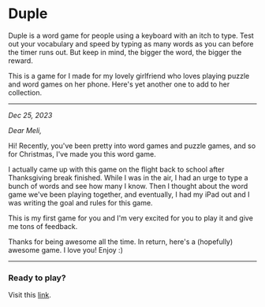 # Duple
Duple is a word game for people using a keyboard with an itch to type. Test out your vocabulary and speed
by typing as many words as you can before the timer runs out. But keep in mind, the bigger the word, the bigger the reward.

This is a game for I made for my lovely girlfriend who loves playing puzzle and word games on her phone. Here's yet another one to add to her collection.

----------
*Dec 25, 2023*

*Dear Meli,*

Hi! Recently, you've been pretty into word games and puzzle games, and so for Christmas, I've made you this word game.

I actually came up with this game on the flight back to school after Thanksgiving break finished. While I was in the air, I
had an urge to type a bunch of words and see how many I know. Then I thought about the word game we've been playing together,
and eventually, I had my iPad out and I was writing the goal and rules for this game.

This is my first game for you and I'm very excited for you to play it and give me tons of feedback.

Thanks for being awesome all the time. In return, here's a (hopefully) awesome game. I love you! Enjoy :)

---

### Ready to play?
Visit this [link](https://allx-g.github.io/duple/).
